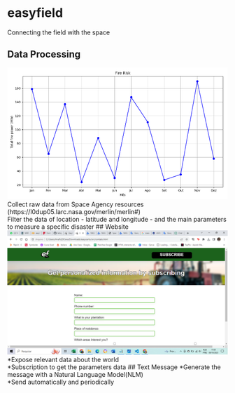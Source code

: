 # easyfield 
Connecting the field with the space
## Data Processing
<img src="https://github.com/anacsalves/easyfield/blob/main/img/grafico.png" />
Collect raw data from Space Agency resources (https://l0dup05.larc.nasa.gov/merlin/merlin#)<br>
Filter the data of location - latitude and longitude - and the main parameters to measure a specific disaster
## Website
<img src="https://github.com/anacsalves/easyfield/blob/main/img/2023-10-08%20(7).png"  />
*Expose relevant data about the world<br>
*Subscription to get the parameters data
## Text Message
*Generate the message with a Natural Language Model(NLM) <br>
*Send automatically and periodically 

